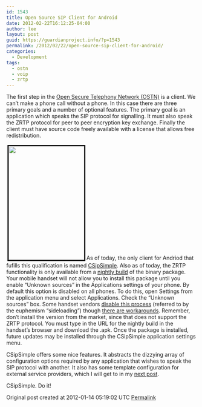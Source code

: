```yaml
---
id: 1543
title: Open Source SIP Client for Android
date: 2012-02-22T16:12:25-04:00
author: lee
layout: post
guid: https://guardianproject.info/?p=1543
permalink: /2012/02/22/open-source-sip-client-for-android/
categories:
  - Development
tags:
  - ostn
  - voip
  - zrtp
---
```

The first step in the [Open Secure Telephony Network (OSTN)](https://guardianproject.info/tag/ostn/) is a client. We can’t make a phone call without a phone. In this case there are three primary goals and a number of optional features. The primary goal is an application which speaks the SIP protocol for signalling. It must also speak the ZRTP protocol for peer to peer encryption key exchange. Finally the client must have source code freely available with a license that allows free redistribution.

[<img class="size-full wp-image-1546 alignleft" style="border-width: 3px;border-color: black;border-style: solid;margin: 3px" src="https://guardianproject.info/wp-content/uploads/2012/02/csipzrtp.jpg" alt="" width="200" height="300" />](https://guardianproject.info/wp-content/uploads/2012/02/csipzrtp.jpg)As of today, the only client for Andriod that fufills this qualification is named [CSipSimple](http://code.google.com/p/csipsimple/). Also as of today, the ZRTP functionality is only available from a [nightly build](http://nightlies.csipsimple.com/trunk/) of the binary package. Your mobile handset will not allow you to install this package until you enable “Unknown sources” in the Applications settings of your phone. By default this option is disabled on all phones. To do this, open Settings from the application menu and select Applications. Check the “Unknown sources” box. Some handset vendors [disable this process](http://www.androidcentral.com/att-confirms-third-party-apps-coming-existing-phones) (referred to by the euphemism “sideloading”) though [there are workarounds](http://www.androidcentral.com/swm). Remember, don’t install the version from the market, since that does not support the ZRTP protocol. You must type in the URL for the nightly build in the handset’s browser and download the .apk. Once the package is installed, future updates may be installed through the CSipSimple application settings menu.

CSipSimple offers some nice features. It abstracts the dizzying array of configuration options required by any application that wishes to speak the SIP protocol with another. It also has some template configuration for external service providers, which I will get to in my [next post](http://lee.rockingtiger.com/posts/78).

CSipSimple. Do it!

Original post created at 2012-01-14 05:19:02 UTC [Permalink](http://lee.rockingtiger.com/posts/77)